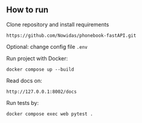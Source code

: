 ## How to run

Clone repository and install requirements
```
https://github.com/Nowidas/phonebook-fastAPI.git
```
Optional: change config file `.env`

Run project with Docker:
```
docker compose up --build
```
Read docs on:
```
http://127.0.0.1:8002/docs
```
Run tests by:
```
docker compose exec web pytest .
```